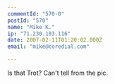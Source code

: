 ```yaml
---
commentId: "570-0"
postId: "570"
name: "Mike K."
ip: "71.230.103.116"
date: 2007-02-11T01:20:02.000Z
email: "mike@coredial.com"

---
```

<p>Is that Trot? Can't tell from the pic.</p>